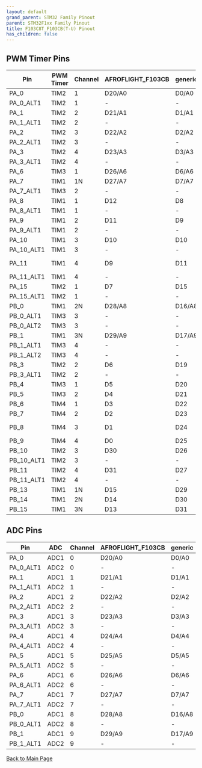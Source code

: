 ```yaml
---
layout: default
grand_parent: STM32 Family Pinout
parent: STM32F1xx Family Pinout
title: F103C8T_F103CB(T-U) Pinout
has_children: false
---
```


## PWM Timer Pins

| Pin | PWM Timer | Channel | AFROFLIGHT_F103CB | generic | MALYANM200_F103CB | MAPLEMINI_F103CB | PILL_F103Cx |
| --- | --- | --- | --- | --- | --- | --- | --- |
| PA_0 | TIM2 | 1 | D20/A0 | D0/A0 | D20/A0 | D11 | D20/A0 |
| PA_0_ALT1 | TIM2 | 1 | - | - | - | - | - |
| PA_1 | TIM2 | 2 | D21/A1 | D1/A1 | D21/A1 | D10 | D21/A1 |
| PA_1_ALT1 | TIM2 | 2 | - | - | - | - | - |
| PA_2 | TIM2 | 3 | D22/A2 | D2/A2 | D22/A2 | D9 | D22/A2 |
| PA_2_ALT1 | TIM2 | 3 | - | - | - | - | - |
| PA_3 | TIM2 | 4 | D23/A3 | D3/A3 | D23/A3 | D8 | D23/A3 |
| PA_3_ALT1 | TIM2 | 4 | - | - | - | - | - |
| PA_6 | TIM3 | 1 | D26/A6 | D6/A6 | D26/A6 | D5 | D26/A6 |
| PA_7 | TIM1 | 1N | D27/A7 | D7/A7 | D27/A7 | D4 | D27/A7 |
| PA_7_ALT1 | TIM3 | 2 | - | - | - | - | - |
| PA_8 | TIM1 | 1 | D12 | D8 | D12 | D27 | D12 |
| PA_8_ALT1 | TIM1 | 1 | - | - | - | - | - |
| PA_9 | TIM1 | 2 | D11 | D9 | D11 | D26 | D11 |
| PA_9_ALT1 | TIM1 | 2 | - | - | - | - | - |
| PA_10 | TIM1 | 3 | D10 | D10 | D10 | D25 | D10 |
| PA_10_ALT1 | TIM1 | 3 | - | - | - | - | - |
| PA_11 | TIM1 | 4 | D9 | D11 | D9 - USB DM | D24 - USB DM | D9 - USB DM |
| PA_11_ALT1 | TIM1 | 4 | - | - | - | - | - |
| PA_15 | TIM2 | 1 | D7 | D15 | D7 | D20 | D7 |
| PA_15_ALT1 | TIM2 | 1 | - | - | - | - | - |
| PB_0 | TIM1 | 2N | D28/A8 | D16/A8 | D28/A8 | D3 | D28/A8 |
| PB_0_ALT1 | TIM3 | 3 | - | - | - | - | - |
| PB_0_ALT2 | TIM3 | 3 | - | - | - | - | - |
| PB_1 | TIM1 | 3N | D29/A9 | D17/A9 | D29/A9 | D33 - LED | D29/A9 |
| PB_1_ALT1 | TIM3 | 4 | - | - | - | - | - |
| PB_1_ALT2 | TIM3 | 4 | - | - | - | - | - |
| PB_3 | TIM2 | 2 | D6 | D19 | D6 | D19 | D6 |
| PB_3_ALT1 | TIM2 | 2 | - | - | - | - | - |
| PB_4 | TIM3 | 1 | D5 | D20 | D5 | D18 | D5 |
| PB_5 | TIM3 | 2 | D4 | D21 | D4 | D17 | D4 |
| PB_6 | TIM4 | 1 | D3 | D22 | D3 | D16 | D3 |
| PB_7 | TIM4 | 2 | D2 | D23 | D2 | D15 | D2 |
| PB_8 | TIM4 | 3 | D1 | D24 | D1 | D32 - BOOT0 - User buttons | D1 |
| PB_9 | TIM4 | 4 | D0 | D25 | D0 | D34 - USB DISC | D0 |
| PB_10 | TIM2 | 3 | D30 | D26 | D30 | D1 | D30 |
| PB_10_ALT1 | TIM2 | 3 | - | - | - | - | - |
| PB_11 | TIM2 | 4 | D31 | D27 | D31 | D0 | D31 |
| PB_11_ALT1 | TIM2 | 4 | - | - | - | - | - |
| PB_13 | TIM1 | 1N | D15 | D29 | D15 | D30 | D15 |
| PB_14 | TIM1 | 2N | D14 | D30 | D14 | D29 | D14 |
| PB_15 | TIM1 | 3N | D13 | D31 | D13 | D28 | D13 |


## ADC Pins

| Pin | ADC | Channel | AFROFLIGHT_F103CB | generic | MALYANM200_F103CB | MAPLEMINI_F103CB | PILL_F103Cx |
| --- | --- | --- | --- | --- | --- | --- | --- |
| PA_0 | ADC1 | 0 | D20/A0 | D0/A0 | D20/A0 | D11 | D20/A0 |
| PA_0_ALT1 | ADC2 | 0 | - | - | - | - | - |
| PA_1 | ADC1 | 1 | D21/A1 | D1/A1 | D21/A1 | D10 | D21/A1 |
| PA_1_ALT1 | ADC2 | 1 | - | - | - | - | - |
| PA_2 | ADC1 | 2 | D22/A2 | D2/A2 | D22/A2 | D9 | D22/A2 |
| PA_2_ALT1 | ADC2 | 2 | - | - | - | - | - |
| PA_3 | ADC1 | 3 | D23/A3 | D3/A3 | D23/A3 | D8 | D23/A3 |
| PA_3_ALT1 | ADC2 | 3 | - | - | - | - | - |
| PA_4 | ADC1 | 4 | D24/A4 | D4/A4 | D24/A4 | D7 | D24/A4 |
| PA_4_ALT1 | ADC2 | 4 | - | - | - | - | - |
| PA_5 | ADC1 | 5 | D25/A5 | D5/A5 | D25/A5 | D6 | D25/A5 |
| PA_5_ALT1 | ADC2 | 5 | - | - | - | - | - |
| PA_6 | ADC1 | 6 | D26/A6 | D6/A6 | D26/A6 | D5 | D26/A6 |
| PA_6_ALT1 | ADC2 | 6 | - | - | - | - | - |
| PA_7 | ADC1 | 7 | D27/A7 | D7/A7 | D27/A7 | D4 | D27/A7 |
| PA_7_ALT1 | ADC2 | 7 | - | - | - | - | - |
| PB_0 | ADC1 | 8 | D28/A8 | D16/A8 | D28/A8 | D3 | D28/A8 |
| PB_0_ALT1 | ADC2 | 8 | - | - | - | - | - |
| PB_1 | ADC1 | 9 | D29/A9 | D17/A9 | D29/A9 | D33 - LED | D29/A9 |
| PB_1_ALT1 | ADC2 | 9 | - | - | - | - | - |


[Back to Main Page](../../index)